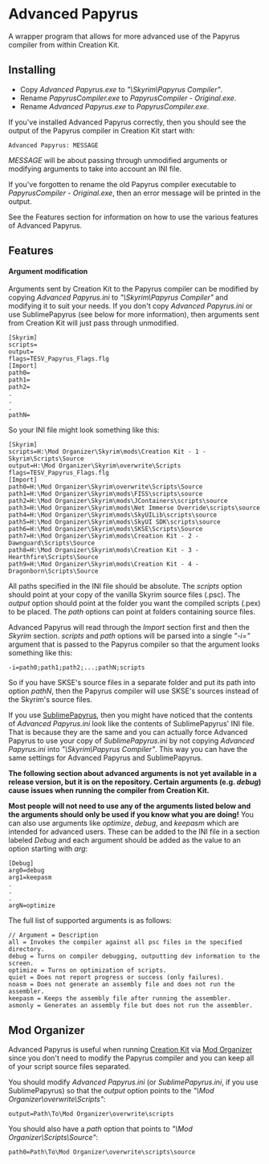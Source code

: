 # Advanced Papyrus
A wrapper program that allows for more advanced use of the Papyrus compiler from within Creation Kit.

## Installing
- Copy *Advanced Papyrus.exe* to *"\Skyrim\Papyrus Compiler\"*.
- Rename *PapyrusCompiler.exe* to *PapyrusCompiler - Original.exe*.
- Rename *Advanced Papyrus.exe* to *PapyrusCompiler.exe*.

If you've installed Advanced Papyrus correctly, then you should see the output of the Papyrus compiler in Creation Kit start with:

```
Advanced Papyrus: MESSAGE
```

*MESSAGE* will be about passing through unmodified arguments or modifying arguments to take into account an INI file.

If you've forgotten to rename the old Papyrus compiler executable to *PapyrusCompiler - Original.exe*, then an error message will be printed in the output.

See the Features section for information on how to use the various features of Advanced Papyrus.

## Features
#### Argument modification
Arguments sent by Creation Kit to the Papyrus compiler can be modified by copying *Advanced Papyrus.ini* to *"\Skyrim\Papyrus Compiler"* and modifying it to suit your needs. If you don't copy *Advanced Papyrus.ini* or use SublimePapyrus (see below for more information), then arguments sent from Creation Kit will just pass through unmodified.

```
[Skyrim]
scripts=
output=
flags=TESV_Papyrus_Flags.flg
[Import]
path0=
path1=
path2=
.
.
.
pathN=
```

So your INI file might look something like this:
```
[Skyrim]
scripts=H:\Mod Organizer\Skyrim\mods\Creation Kit - 1 - Skyrim\Scripts\Source
output=H:\Mod Organizer\Skyrim\overwrite\Scripts
flags=TESV_Papyrus_Flags.flg
[Import]
path0=H:\Mod Organizer\Skyrim\overwrite\Scripts\Source
path1=H:\Mod Organizer\Skyrim\mods\FISS\scripts\source
path2=H:\Mod Organizer\Skyrim\mods\JContainers\scripts\source
path3=H:\Mod Organizer\Skyrim\mods\Net Immerse Override\scripts\source
path4=H:\Mod Organizer\Skyrim\mods\SkyUILib\scripts\source
path5=H:\Mod Organizer\Skyrim\mods\SkyUI SDK\scripts\source
path6=H:\Mod Organizer\Skyrim\mods\SKSE\Scripts\Source
path7=H:\Mod Organizer\Skyrim\mods\Creation Kit - 2 - Dawnguard\Scripts\Source
path8=H:\Mod Organizer\Skyrim\mods\Creation Kit - 3 - Hearthfire\Scripts\Source
path9=H:\Mod Organizer\Skyrim\mods\Creation Kit - 4 - Dragonborn\Scripts\Source
```

All paths specified in the INI file should be absolute.
The *scripts* option should point at your copy of the vanilla Skyrim source files (.psc).
The *output* option should point at the folder you want the compiled scripts (.pex) to be placed. 
The *path* options can point at folders containing source files.

Advanced Papyrus will read through the *Import* section first and then the *Skyrim* section. *scripts* and *path* options will be parsed into a single *"-i="* argument that is passed to the Papyrus compiler so that the argument looks something like this:

```
-i=path0;path1;path2;...;pathN;scripts
```

So if you have SKSE's source files in a separate folder and put its path into option *pathN*, then the Papyrus compiler will use SKSE's sources instead of the Skyrim's source files.

If you use [SublimePapyrus](https://github.com/Kapiainen/SublimePapyrus), then you might have noticed that the contents of *Advanced Papyrus.ini* look like the contents of SublimePapyrus' INI file. That is because they are the same and you can actually force Advanced Papyrus to use your copy of *SublimePapyrus.ini* by not copying *Advanced Papyrus.ini* into *"\Skyrim\Papyrus Compiler"*. This way you can have the same settings for Advanced Papyrus and SublimePapyrus.


**The following section about advanced arguments is not yet available in a release version, but it is on the repository. Certain arguments (e.g. *debug*) cause issues when running the compiler from Creation Kit.**

**Most people will not need to use any of the arguments listed below and the arguments should only be used if you know what you are doing!**
You can also use arguments like *optimize*, *debug*, and *keepasm* which are intended for advanced users. These can be added to the INI file in a section labeled *Debug* and each argument should be added as the value to an option starting with *arg*:

```
[Debug]
arg0=debug
arg1=keepasm
.
.
.
argN=optimize
```

The full list of supported arguments is as follows:

```
// Argument = Description
all = Invokes the compiler against all psc files in the specified directory.
debug = Turns on compiler debugging, outputting dev information to the screen.
optimize = Turns on optimization of scripts.
quiet = Does not report progress or success (only failures).
noasm = Does not generate an assembly file and does not run the assembler.
keepasm = Keeps the assembly file after running the assembler.
asmonly = Generates an assembly file but does not run the assembler.
```


## Mod Organizer
Advanced Papyrus is useful when running [Creation Kit](http://www.creationkit.com/Main_Page) via [Mod Organizer](http://www.nexusmods.com/skyrim/mods/1334/) since you don't need to modify the Papyrus compiler and you can keep all of your script source files separated.

You should modify *Advanced Papyrus.ini* (or *SublimePapyrus.ini*, if you use SublimePapyrus) so that the *output* option points to the *"\Mod Organizer\overwrite\Scripts"*:

```
output=Path\To\Mod Organizer\overwrite\scripts
```

You should also have a *path* option that points to *"\Mod Organizer\Scripts\Source"*:
```
path0=Path\To\Mod Organizer\overwrite\scripts\source
```
